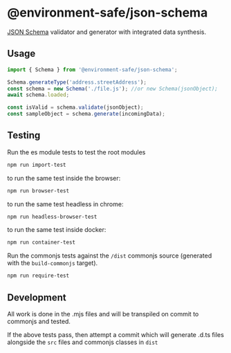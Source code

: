 @environment-safe/json-schema
=============================
[JSON Schema](https://json-schema.org/specification) validator and generator with integrated data synthesis.

Usage
-----

```js
import { Schema } from '@environment-safe/json-schema';

Schema.generateType('address.streetAddress');
const schema = new Schema('./file.js'); //or new Schema(jsonObject);
await schema.loaded;

const isValid = schema.validate(jsonObject);
const sampleObject = schema.generate(incomingData);
```

Testing
-------

Run the es module tests to test the root modules
```bash
npm run import-test
```
to run the same test inside the browser:

```bash
npm run browser-test
```
to run the same test headless in chrome:
```bash
npm run headless-browser-test
```

to run the same test inside docker:
```bash
npm run container-test
```

Run the commonjs tests against the `/dist` commonjs source (generated with the `build-commonjs` target).
```bash
npm run require-test
```

Development
-----------
All work is done in the .mjs files and will be transpiled on commit to commonjs and tested.

If the above tests pass, then attempt a commit which will generate .d.ts files alongside the `src` files and commonjs classes in `dist`


